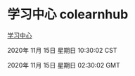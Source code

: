 # 学习中心 colearnhub
[学习中心](http://59.174.24.251:56308/colearnhub/)

2020年 11月 15日 星期日 10:30:02 CST

2020年 11月 15日 星期日 02:30:02 GMT

